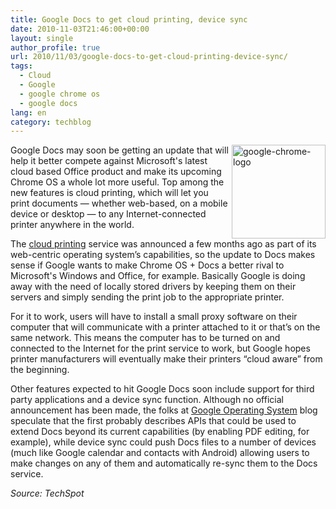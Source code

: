 ```yaml
---
title: Google Docs to get cloud printing, device sync
date: 2010-11-03T21:46:00+00:00
layout: single
author_profile: true
url: 2010/11/03/google-docs-to-get-cloud-printing-device-sync/
tags:
  - Cloud
  - Google
  - google chrome os
  - google docs
lang: en
category: techblog
---
```

[<img title="google-chrome-logo" border="0" alt="google-chrome-logo" align="right" src="http://lh6.ggpht.com/_vaUVXcmC3OI/TNHRM7jBn9I/AAAAAAAADA8/g1lzqkn7Kqs/google-chrome-logo_thumb%5B2%5D.png?imgmax=800" width="150" height="150" />](http://lh3.ggpht.com/_vaUVXcmC3OI/TNHRKL3R1zI/AAAAAAAADA4/KCljNDgb_TI/s1600-h/google-chrome-logo%5B4%5D.png)Google Docs may soon be getting an update that will help it better compete against Microsoft's latest cloud based Office product and make its upcoming Chrome OS a whole lot more useful. Top among the new features is cloud printing, which will let you print documents &#8212; whether web-based, on a mobile device or desktop &#8212; to any Internet-connected printer anywhere in the world.

The [cloud printing](http://code.google.com/apis/cloudprint/docs/overview.html) service was announced a few months ago as part of its web-centric operating system’s capabilities, so the update to Docs makes sense if Google wants to make Chrome OS + Docs a better rival to Microsoft's Windows and Office, for example. Basically Google is doing away with the need of locally stored drivers by keeping them on their servers and simply sending the print job to the appropriate printer.

For it to work, users will have to install a small proxy software on their computer that will communicate with a printer attached to it or that’s on the same network. This means the computer has to be turned on and connected to the Internet for the print service to work, but Google hopes printer manufacturers will eventually make their printers &#8220;cloud aware&#8221; from the beginning.

Other features expected to hit Google Docs soon include support for third party applications and a device sync function. Although no official announcement has been made, the folks at [Google Operating System](http://googlesystem.blogspot.com/2010/11/coming-soon-in-google-docs-third-party.html) blog speculate that the first probably describes APIs that could be used to extend Docs beyond its current capabilities (by enabling PDF editing, for example), while device sync could push Docs files to a number of devices (much like Google calendar and contacts with Android) allowing users to make changes on any of them and automatically re-sync them to the Docs service.

_Source: TechSpot_
